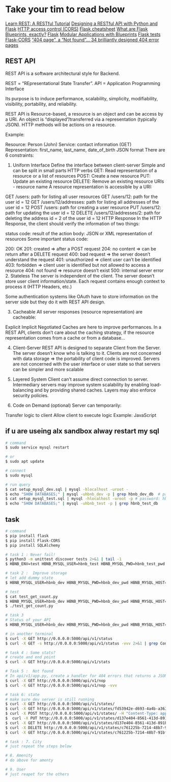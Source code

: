 # Take your tim to read below

[Learn REST: A RESTful Tutorial](https://www.restapitutorial.com/)
[Designing a RESTful API with Python and Flask](https://blog.miguelgrinberg.com/post/designing-a-restful-api-with-python-and-flask)
[HTTP access control (CORS)](https://developer.mozilla.org/en-US/docs/Web/HTTP/CORS)
[Flask cheatsheet](https://s3.amazonaws.com/intranet-projects-files/holbertonschool-higher-level_programming+/301/flask_cheatsheet.pdf)
[What are Flask Blueprints, exactly?](https://stackoverflow.com/questions/24420857/what-are-flask-blueprints-exactly)
[Flask](https://palletsprojects.com/projects/flask/)
[Modular Applications with Blueprints](https://flask.palletsprojects.com/en/1.1.x/blueprints/)
[Flask tests](https://flask.palletsprojects.com/en/1.1.x/testing/)
[Flask-CORS](https://flask-cors.readthedocs.io/en/latest/)
[“404 page”, a “Not found”… 34 brilliantly designed 404 error pages](https://www.creativebloq.com/web-design/best-404-pages-812505)

## REST API

REST API is a software architectural style for Backend.

REST = “REpresentational State Transfer”. API = Application Programming Interface

Its purpose is to induce performance, scalability, simplicity, modifiability, visibility, portability, and reliability.

REST API is Resource-based, a resource is an object and can be access by a URI. An object is “displayed”/transferred via a representation (typically JSON). HTTP methods will be actions on a resource.

Example:

Resource: Person (John)
Service: contact information (GET)
Representation:
first_name, last_name, date_of_birth
JSON format
There are 6 constraints:

1. Uniform Interface
Define the interface between client-server
Simple and can be split in small parts
HTTP verbs
GET:
Read representation of a resource or a list of resources
POST:
Create a new resource
PUT:
Update an existing resource
DELETE:
Remove an existing resource
URIs - resource name
A resource representation is accessible by a URI:

GET /users: path for listing all user resources
GET /users/12: path for the user id = 12
GET /users/12/addresses: path for listing all addresses of the user id = 12
POST /users: path for creating a user resource
PUT /users/12: path for updating the user id = 12
DELETE /users/12/addresses/2: path for deleting the address id = 2 of the user id = 12
HTTP Response
In the HTTP Response, the client should verify the information of two things:

status code: result of the action
body: JSON or XML representation of resources
Some important status code:

200: OK
201: created => after a POST request
204: no content => can be return after a DELETE request
400: bad request => the server doesn’t understand the request
401: unauthorized => client user can’t be identified
403: forbidden => client user is identified but not allowed to access a resource
404: not found => resource doesn’t exist
500: internal server error
2. Stateless
The server is independent of the client. The server doesn’t store user client information/state. Each request contains enough context to process it (HTTP Headers, etc.)

Some authentication systems like OAuth have to store information on the server side but they do it with REST API design.

3. Cacheable
All server responses (resource representation) are cacheable:

Explicit
Implicit
Negotiated
Caches are here to improve performances. In a REST API, clients don’t care about the caching strategy, if the resource representation comes from a cache or from a database…

4. Client-Server
REST API is designed to separate Client from the Server. The server doesn’t know who is talking to it. Clients are not concerned with data storage => the portability of client code is improved. Servers are not concerned with the user interface or user state so that servers can be simpler and more scalable

5. Layered System
Client can’t assume direct connection to server. Intermediary servers may improve system scalability by enabling load-balancing and by providing shared caches. Layers may also enforce security policies.

6. Code on Demand (optional)
Server can temporarily:

Transfer logic to client
Allow client to execute logic
Example: JavaScript

## if u are useing alx sandbox alway restart my sql

```bash
# command
$ sudo service mysql restart

# or 
$ sudo apt update

# connect
$ sudo mysql

# run query
$ cat setup_mysql_dev.sql | mysql -hlocalhost -uroot -
$ echo "SHOW DATABASES;" | mysql -uhbnb_dev -p | grep hbnb_dev_db  # password: 
$ cat setup_mysql_test.sql | mysql -hlocalhost -uroot -p # password: hbnb_test_pwd
$ echo "SHOW DATABASES;" | mysql -uhbnb_test -p | grep hbnb_test_db
```

## task

```bash
# command 
$ pip install flask
$ pip install Flask-CORS
$ pip install SQLAlchemy

# task 1 : Never fail!
$ python3 -m unittest discover tests 2>&1 | tail -1
$ HBNB_ENV=test HBNB_MYSQL_USER=hbnb_test HBNB_MYSQL_PWD=hbnb_test_pwd HBNB_MYSQL_HOST=localhost HBNB_MYSQL_DB=hbnb_test_db HBNB_TYPE_STORAGE=db python3 -m unittest discover tests 2>&1 /dev/null | tail -n 1

# task 2 :  Improve storage
# let add dummy state 
$ HBNB_MYSQL_USER=hbnb_dev HBNB_MYSQL_PWD=hbnb_dev_pwd HBNB_MYSQL_HOST=localhost HBNB_MYSQL_DB=hbnb_dev_db HBNB_TYPE_STORAGE=db ./add_states.py

# test 
$ cat test_get_count.py
$ HBNB_MYSQL_USER=hbnb_dev HBNB_MYSQL_PWD=hbnb_dev_pwd HBNB_MYSQL_HOST=localhost HBNB_MYSQL_DB=hbnb_dev_db HBNB_TYPE_STORAGE=db ./test_get_count.py 
$ ./test_get_count.py 

# task 3
# Status of your API
$ HBNB_MYSQL_USER=hbnb_dev HBNB_MYSQL_PWD=hbnb_dev_pwd HBNB_MYSQL_HOST=localhost HBNB_MYSQL_DB=hbnb_dev_db HBNB_TYPE_STORAGE=db HBNB_API_HOST=0.0.0.0 HBNB_API_PORT=5000 python3 -m api.v1.app

# in another terminal
$ curl -X GET http://0.0.0.0:5000/api/v1/status
$ curl -X GET -s http://0.0.0.0:5000/api/v1/status -vvv 2>&1 | grep Content-Type

# task 4 : Some stats?
# create and end point
$ curl -X GET http://0.0.0.0:5000/api/v1/stats

# Task 5 :  Not found
# In api/v1/app.py, create a handler for 404 errors that returns a JSON-formatted 404 status code response. The content should be: "error": "Not found"
$ curl -X GET http://0.0.0.0:5000/api/v1/nop
$ curl -X GET http://0.0.0.0:5000/api/v1/nop -vvv

# task 6: state
# make sure dev server is still running
$ curl -X GET http://0.0.0.0:5000/api/v1/states/
$ curl -X GET http://0.0.0.0:5000/api/v1/states/fd53942e-d693-4a4b-a363-9a50a1c3ae2c
$ curl -X POST http://0.0.0.0:5000/api/v1/states/ -H "Content-Type: application/json" -d '{"name": "California"}' -vvv
$  curl -X PUT http://0.0.0.0:5000/api/v1/states/d137e404-8561-413d-891b-a0004061e600 -H "Content-Type: application/json" -d '{"name": "California is so cool"}'
$ curl -X GET http://0.0.0.0:5000/api/v1/states/d137e404-8561-413d-891b-a0004061e600
$ curl -X DELETE http://0.0.0.0:5000/api/v1/states/c761225b-7214-48b7-91bf-33f89168c9ce
$ curl -X GET http://0.0.0.0:5000/api/v1/states/c761225b-7214-48b7-91bf-33f89168c9ce

# task : 7. City
# just repeat the steps below

# 8. Amenity
# do above for amenty

# 9. User
# just reapet for the others
```

